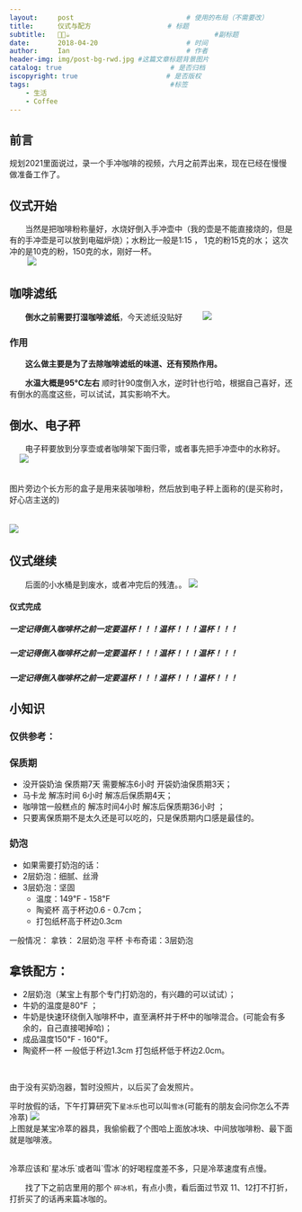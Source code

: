 ```yaml
---
layout:     post             				# 使用的布局（不需要改）
title:      仪式与配方          			# 标题 
subtitle:   🍮🍰☕️ 					  				#副标题
date:       2018-04-20  					# 时间
author:     Ian                  			# 作者
header-img: img/post-bg-rwd.jpg	#这篇文章标题背景图片
catalog: true                        	# 是否归档
iscopyright: true                      # 是否版权
tags:                              		#标签
    - 生活
    - Coffee
---
```


## 前言
规划2021里面说过，录一个手冲咖啡的视频，六月之前弄出来，现在已经在慢慢做准备工作了。

## 仪式开始

　　当然是把咖啡粉称量好，水烧好倒入手冲壶中（我的壶是不能直接烧的，但是有的手冲壶是可以放到电磁炉烧）；水粉比一般是1:15 ， 1克的粉15克的水； 这次冲的是10克的粉，150克的水，刚好一杯。<br>
　　
![](https://tva1.sinaimg.cn/large/008eGmZEgy1gmiuw8g9wjj30sg0lcdhy.jpg)

## 咖啡滤纸　　
　　**倒水之前需要打湿咖啡滤纸**，今天滤纸没贴好
　　
![](https://tva1.sinaimg.cn/large/008eGmZEgy1gmiuwvl4d6j30lc0sgmyc.jpg)


### 作用　　
　　**这么做主要是为了去除咖啡滤纸的味道、还有预热作用。**<br>

　　**水温大概是95°C左右** 顺时针90度倒入水，逆时针也行哈，根据自己喜好，还有倒水的高度这些，可以试试，其实影响不大。　　

## 倒水、电子秤　　

　　电子秤要放到分享壶或者咖啡架下面归零，或者事先把手冲壶中的水称好。<br>
　
 ![](https://tva1.sinaimg.cn/large/008eGmZEgy1gmiuyfsjnfj30lc0sgq5a.jpg)
 
 <br>
图片旁边个长方形的盒子是用来装咖啡粉，然后放到电子秤上面称的(是买称时，好心店主送的)<br>
　　


![](https://tva1.sinaimg.cn/large/008eGmZEgy1gmivt1wea2j30sg0lcmz2.jpg)
　　

## 仪式继续
　　后面的小水桶是到废水，或者冲完后的残渣。。
![](https://tva1.sinaimg.cn/large/008eGmZEgy1gmiuzmev3cj30lc0sggoc.jpg)

#### 仪式完成
##### 一定记得倒入咖啡杯之前一定要温杯！！！温杯！！！温杯！！！
##### 一定记得倒入咖啡杯之前一定要温杯！！！温杯！！！温杯！！！
##### 一定记得倒入咖啡杯之前一定要温杯！！！温杯！！！温杯！！！



## 小知识

### 仅供参考：

### 保质期
- 没开袋奶油 保质期7天 需要解冻6小时 开袋奶油保质期3天；
- 马卡龙 解冻时间 6小时  解冻后保质期4天；
- 咖啡馆一般糕点的 解冻时间4小时  解冻后保质期36小时 ；
- 只要离保质期不是太久还是可以吃的，只是保质期内口感是最佳的。


### 奶泡
- 如果需要打奶泡的话：
- 2层奶泡：细腻、丝滑
- 3层奶泡：坚固  
	- 温度：149℉ - 158℉  
	- 陶瓷杯 高于杯边0.6 - 0.7cm；
	- 打包纸杯高于杯边0.3cm

一般情况：
拿铁： 2层奶泡 平杯
卡布奇诺：3层奶泡


## 拿铁配方：

- 2层奶泡（某宝上有那个专门打奶泡的，有兴趣的可以试试）；
- 牛奶的温度是80℉ ；
- 牛奶是快速环绕倒入咖啡杯中，直至满杯并于杯中的咖啡混合。(可能会有多余的，自己直接喝掉哈)；
- 成品温度150℉ - 160℉。
- 陶瓷杯一杯 一般低于杯边1.3cm 打包纸杯低于杯边2.0cm。<br>
<br>

由于没有买奶泡器，暂时没照片，以后买了会发照片。

平时放假的话，下午打算研究下`星冰乐`也可以叫`雪冰`(可能有的朋友会问你怎么不弄冷萃)
![](https://tva1.sinaimg.cn/large/008eGmZEgy1gmiv2l2aegj30zy0u075v.jpg)
<br>
上图就是某宝冷萃的器具，我偷偷截了个图哈上面放冰块、中间放咖啡粉、最下面就是咖啡液。

<br>
冷萃应该和`星冰乐`或者叫`雪冰`的好喝程度差不多，只是冷萃速度有点慢。
<br>

　　找了下之前店里用的那个 `碎冰机`，有点小贵，看后面过节双 11、12打不打折，打折买了的话再来篇冰咖的。






